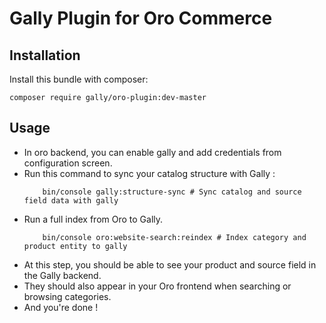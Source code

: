 # Gally Plugin for Oro Commerce

## Installation

Install this bundle with composer:

```shell
composer require gally/oro-plugin:dev-master
```

## Usage

- In oro backend, you can enable gally and add credentials from configuration screen.
- Run this command to sync your catalog structure with Gally :
    ```shell
        bin/console gally:structure-sync # Sync catalog and source field data with gally
    ```
- Run a full index from Oro to Gally.
    ```shell
        bin/console oro:website-search:reindex # Index category and product entity to gally
    ```
- At this step, you should be able to see your product and source field in the Gally backend.
- They should also appear in your Oro frontend when searching or browsing categories.
- And you're done !

